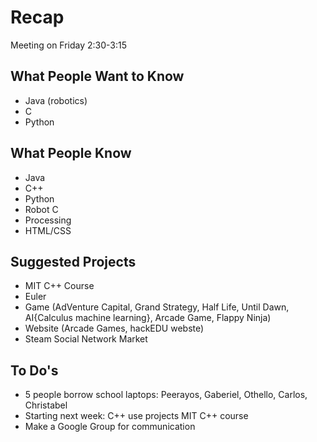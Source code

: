 # Recap

Meeting on Friday 2:30-3:15

## What People Want to Know

- Java (robotics)
- C
- Python

## What People Know

- Java
- C++
- Python
- Robot C
- Processing
- HTML/CSS

## Suggested Projects

- MIT C++ Course
- Euler
- Game (AdVenture Capital, Grand Strategy, Half Life, Until Dawn, AI{Calculus
  machine learning}, Arcade Game, Flappy Ninja)
- Website (Arcade Games, hackEDU webste)
- Steam Social Network Market

## To Do's

- 5 people borrow school laptops: Peerayos, Gaberiel, Othello, Carlos,
  Christabel
- Starting next week: C++ use projects MIT C++ course
- Make a Google Group for communication
